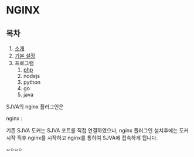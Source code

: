 # NGINX

## 목차

1. [소개](/www/manual.php?filename=home)
2. [기본 설정]((/www/manual.php?filename=basic))
3. 프로그램
   1. [php](/www/manual.php?filename=php)
   2. nodejs
   3. python
   4. go
   5. java
   


SJVA의 nginx 플러그인은 

nginx : 


기존 SJVA 도커는 SJVA 포트를 직접 연결하였으나, nginx 플러그인 설치후에는 도커 시작 직후 nginx를 시작하고 nginx를 통하여 SJVA에 접속하게 됩니다.







```
ㅁㅇㅁㅇ
```
